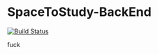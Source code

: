 # SpaceToStudy-BackEnd

[![Build Status](https://dev.azure.com/ProjectApproach/Space2Study/_apis/build/status/ita-social-projects.SpaceToStudy-BackEnd?branchName=develop)](https://dev.azure.com/ProjectApproach/Space2Study/_build/latest?definitionId=32&branchName=develop)

fuck
